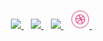 <link href="https://allfont.net/allfont.css?fonts=electroharmonix" rel="stylesheet" type="text/css" />

<!--
**Szask1a/Szask1a** is a ✨ _special_ ✨ repository because its `README.md` (this file) appears on your GitHub profile.

Here are some ideas to get you started:

- 🔭 I’m currently working on ...
- 🌱 I’m currently learning ...
- 👯 I’m looking to collaborate on ...
- 🤔 I’m looking for help with ...
- 💬 Ask me about ...
- 📫 How to reach me: ...
- 😄 Pronouns: ...
- ⚡ Fun fact: ...

- user space -
<img src="https://img.icons8.com/small/32/000000/twitter.png"/>
<img src="https://img.icons8.com/windows/32/000000/behance.png"/>

-->

<p align="center"> 
  <a href="https://twitter.com/steffanperera">
    <img height="30" src="https://img.icons8.com/small/32/000000/twitter.png">
  </a>&nbsp;&nbsp;
  <a href="https://instagram.com/steffanperera">
    <img height="30" src="https://img.icons8.com/fluent-systems-regular/48/000000/instagram-new.png">
  </a>&nbsp;&nbsp;
  <a href="https://www.behance.net/steffanperera">
    <img height="30" src="https://img.icons8.com/windows/32/000000/behance.png">
  </a>&nbsp;&nbsp;
  <a href="https://dribbble.com/steffanperera">
    <img height="30" src="https://github.com/Szask1a/portfolio/blob/master/iconfinder_dribble_313487.svg">
  </a>&nbsp;&nbsp;
</p>

